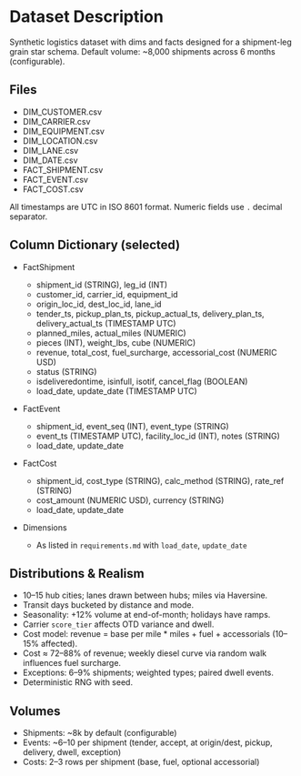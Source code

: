 # Dataset Description

Synthetic logistics dataset with dims and facts designed for a shipment-leg grain star schema. Default volume: ~8,000 shipments across 6 months (configurable).

## Files

- DIM_CUSTOMER.csv
- DIM_CARRIER.csv
- DIM_EQUIPMENT.csv
- DIM_LOCATION.csv
- DIM_LANE.csv
- DIM_DATE.csv
- FACT_SHIPMENT.csv
- FACT_EVENT.csv
- FACT_COST.csv

All timestamps are UTC in ISO 8601 format. Numeric fields use `.` decimal separator.

## Column Dictionary (selected)

- FactShipment
  - shipment_id (STRING), leg_id (INT)
  - customer_id, carrier_id, equipment_id
  - origin_loc_id, dest_loc_id, lane_id
  - tender_ts, pickup_plan_ts, pickup_actual_ts, delivery_plan_ts, delivery_actual_ts (TIMESTAMP UTC)
  - planned_miles, actual_miles (NUMERIC)
  - pieces (INT), weight_lbs, cube (NUMERIC)
  - revenue, total_cost, fuel_surcharge, accessorial_cost (NUMERIC USD)
  - status (STRING)
  - isdeliveredontime, isinfull, isotif, cancel_flag (BOOLEAN)
  - load_date, update_date (TIMESTAMP UTC)

- FactEvent
  - shipment_id, event_seq (INT), event_type (STRING)
  - event_ts (TIMESTAMP UTC), facility_loc_id (INT), notes (STRING)
  - load_date, update_date

- FactCost
  - shipment_id, cost_type (STRING), calc_method (STRING), rate_ref (STRING)
  - cost_amount (NUMERIC USD), currency (STRING)
  - load_date, update_date

- Dimensions
  - As listed in `requirements.md` with `load_date`, `update_date`

## Distributions & Realism

- 10–15 hub cities; lanes drawn between hubs; miles via Haversine.
- Transit days bucketed by distance and mode.
- Seasonality: +12% volume at end-of-month; holidays have ramps.
- Carrier `score_tier` affects OTD variance and dwell.
- Cost model: revenue = base per mile * miles + fuel + accessorials (10–15% affected).
- Cost ≈ 72–88% of revenue; weekly diesel curve via random walk influences fuel surcharge.
- Exceptions: 6–9% shipments; weighted types; paired dwell events.
- Deterministic RNG with seed.

## Volumes

- Shipments: ~8k by default (configurable)
- Events: ~6–10 per shipment (tender, accept, at origin/dest, pickup, delivery, dwell, exception)
- Costs: 2–3 rows per shipment (base, fuel, optional accessorial)

